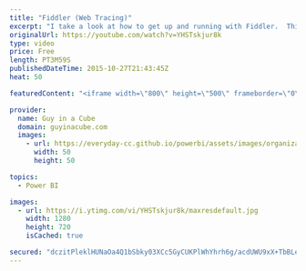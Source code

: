 ```yaml
---
title: "Fiddler (Web Tracing)"
excerpt: "I take a look at how to get up and running with Fiddler.  This will lead into next week's video regarding using Fiddler with Power BI.  I wanted to have a good starting point for folks that have never used it before.  Fiddler:  http://telerik.com/fiddler  SUBSCRIBE! https://www.youtube.com/channel/UCFp1vaKzpfvoGai0vE5VJ0w?sub_confirmation=1"
originalUrl: https://youtube.com/watch?v=YHSTskjur8k
type: video
price: Free
length: PT3M59S
publishedDateTime: 2015-10-27T21:43:45Z
heat: 50

featuredContent: "<iframe width=\"800\" height=\"500\" frameborder=\"0\" src=\"https://www.youtube.com/embed/YHSTskjur8k\" allow=\"accelerometer; autoplay; encrypted-media; gyroscope; picture-in-picture\" allowfullscreen></iframe>"

provider:
  name: Guy in a Cube
  domain: guyinacube.com
  images:
    - url: https://everyday-cc.github.io/powerbi/assets/images/organizations/guyinacube.com-50x50.jpg
      width: 50
      height: 50

topics:
  - Power BI

images:
  - url: https://i.ytimg.com/vi/YHSTskjur8k/maxresdefault.jpg
    width: 1280
    height: 720
    isCached: true

secured: "dczitPleklHUNaOa4Q1bSbky03XCc5GyCUKPlWhYhrh6g/acdUWU9xX+TbBLeq5fZDJun2WqiQ/20xwd2U9JiUnKpiZqrWQkrcL2B5FjP0NK2HCmBpu1QS3+COwP1nbzVx7unD9UUC7NgyZlYjq6M0w2GqPEluSsCtY4+GBLnqyz9oXLWUajS1JufIoA+ncha0KMWsw2YFE5VhUzTwQZ6B68o3MNnAjbtMSt6l5wuSDyaAyBgRA9XpEq4h2FZJ82Zg6Ru7CNPb2JmouavetiGJp5pvVoH7zXQ5hfSxF3Uw6X1MzdPrWeZUMAzuk4IXUnxA+LsdsuKnUe6SDfQILcm2LOd/jLSJzWbaDA9Ac6bn+6fuX51gGiLgmp6++Xp6reGSE4GJ7u0xT2J31zS4vEfnxp209gH7LDjsCwC+atMEA=;M/UY6InRN4EnqnNhBqoZKQ=="
---
```


